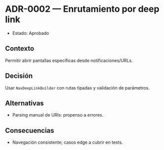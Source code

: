 # ADR-0002 — Enrutamiento por deep link

- Estado: Aprobado

## Contexto
Permitir abrir pantallas específicas desde notificaciones/URLs.

## Decisión
Usar `NavDeepLinkBuilder` con rutas tipadas y validación de parámetros.

## Alternativas
- Parsing manual de URIs: propenso a errores.

## Consecuencias
- Navegación consistente; casos edge a cubrir en tests.
